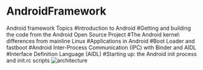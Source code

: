 # AndroidFramework
 Android framework  Topics
#Introduction to Android
#Getting and building the code from the Android Open Source Project
#The Android kernel: differences from mainline Linux
#Applications in Android
#Boot Loader and fastboot
#Android Inter-Process Communication (IPC) with Binder and AIDL
#Interface Definition Language (AIDL)
#Starting up: the Android init process and init.rc scripts
![architecture](https://user-images.githubusercontent.com/19283905/71768202-02372b00-2f3a-11ea-9d1d-dc95cf1e7c7b.jpg)

